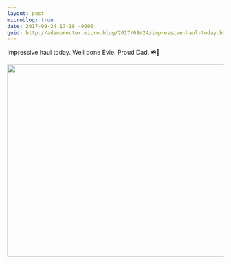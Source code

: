 ```yaml
---
layout: post
microblog: true
date: 2017-09-24 17:18 -0000
guid: http://adamprocter.micro.blog/2017/09/24/impressive-haul-today.html
---
```

Impressive haul today. Well done Evie. Proud Dad.
☘️💃

<img src="http://discursive.adamprocter.co.uk/uploads/2017/cd511aa08a.jpg" width="600" height="449" />
